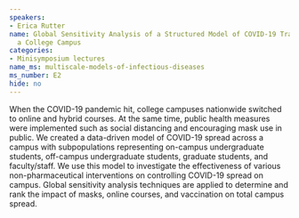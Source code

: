 ```yaml
---
speakers:
- Erica Rutter
name: Global Sensitivity Analysis of a Structured Model of COVID-19 Transmission on
  a College Campus
categories:
- Minisymposium lectures
name_ms: multiscale-models-of-infectious-diseases
ms_number: E2
hide: no
---
```

When the COVID-19 pandemic hit, college campuses nationwide switched to online and hybrid courses. At the same time, public health measures were implemented such as social distancing and encouraging mask use in public. We created a data-driven model of COVID-19 spread across a campus with subpopulations representing on-campus undergraduate students, off-campus undergraduate students, graduate students, and faculty/staff. We use this model to investigate the effectiveness of various non-pharmaceutical interventions on controlling COVID-19 spread on campus. Global sensitivity analysis techniques are applied to determine and rank the impact of masks, online courses, and vaccination on total campus spread.


